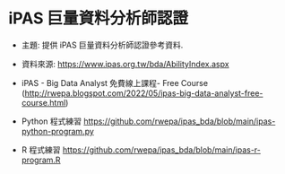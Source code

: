 # iPAS 巨量資料分析師認證

+ 主題: 提供 iPAS 巨量資料分析師認證參考資料.

+ 資料來源: https://www.ipas.org.tw/bda/AbilityIndex.aspx

+ iPAS - Big Data Analyst 免費線上課程- Free Course (http://rwepa.blogspot.com/2022/05/ipas-big-data-analyst-free-course.html)

+ Python 程式練習 https://github.com/rwepa/ipas_bda/blob/main/ipas-python-program.py

+ R 程式練習 https://github.com/rwepa/ipas_bda/blob/main/ipas-r-program.R
